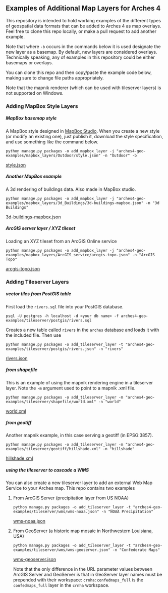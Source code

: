 ## Examples of Additional Map Layers for Arches 4

This repository is intended to hold working examples of the different types of geospatial data formats that can be added to Arches 4 as map overlays. Feel free to clone this repo locally, or make a pull request to add another example.

Note that where `-b` occurs in the commands below it is used designate the new layer as a basemap. By default, new layers are considered overlays. Technically speaking, any of examples in this repository could be either basemaps or overlays.

You can clone this repo and then copy/paste the example code below, making sure to change file paths appropriately.

Note that the mapnik renderer (which can be used with tileserver layers) is not supported on Windows.

### Adding MapBox Style Layers

##### MapBox basemap style

A MapBox style designed in [MapBox Studio](https://www.mapbox.com/studio/). When you create a new style (or modify an existing one), just publish it, download the style specification, and use something like the command below.

`python manage.py packages -o add_mapbox_layer -j "arches4-geo-examples/mapbox_layers/Outdoor/style.json" -n "Outdoor" -b`

[style.json](https://github.com/legiongis/arches4-geo-examples/blob/master/mapbox_layers/Outdoors/style.json)

##### Another MapBox example

A 3d rendering of buildings data. Also made in MapBox studio.

`python manage.py packages -o add_mapbox_layer -j "arches4-geo-examples/mapbox_layers/3d_Buildings/3d-buildings-mapbox.json" -n "3d Buildings"`

[3d-buildings-mapbox.json](https://github.com/legiongis/arches4-geo-examples/blob/master/mapbox_layers/3d_Buildings/3d-buildings-mapbox.json)

##### ArcGIS server layer / XYZ tileset

Loading an XYZ tileset from an ArcGIS Online service

`python manage.py packages -o add_mapbox_layer -j "arches4-geo-examples/mapbox_layers/ArcGIS_service/arcgis-topo.json" -n "ArcGIS Topo"`

[arcgis-topo.json](https://github.com/legiongis/arches4-geo-examples/blob/master/mapbox_layers/ArcGIS_service/arcgis-topo.json)

### Adding Tileserver Layers

##### vector tiles from PostGIS table

First load the `rivers.sql` file into your PostGIS database.

`psql -U postgres -h localhost -d <your db name> -f arches4-geo-examples/tileserver/postgis/rivers.sql`

Creates a new table called `rivers` in the `arches` database and loads it with the included file. Then use

`python manage.py packages -o add_tileserver_layer -t "arches4-geo-examples/tileserver/postgis/rivers.json" -n "rivers"`

[rivers.json](https://github.com/legiongis/arches4-geo-examples/blob/master/tileserver/postgis/rivers.json)

##### from shapefile

This is an example of using the mapnik rendering engine in a tileserver layer. Note the `-m` argument used to point to a mapnik .xml file.

`python manage.py packages -o add_tileserver_layer -m "arches4-geo-examples/tileserver/shapefile/world.xml" -n "world"`

[world.xml](https://github.com/legiongis/arches4-geo-examples/blob/master/tileserver/shapefile/world.xml)

##### from geotiff

Another mapnik example, in this case serving a geotiff (in EPSG:3857).

`python manage.py packages -o add_tileserver_layer -m "arches4-geo-examples/tileserver/geotiff/hillshade.xml" -n "hillshade"`

[hillshade.xml](https://github.com/legiongis/arches4-geo-examples/blob/master/tileserver/geotiff/hillshade.xml)

##### using the tileserver to cascade a WMS

You can also create a new tileserver layer to add an external Web Map Service to your Arches map. This repo contains two examples

1. From ArcGIS Server (precipitation layer from US NOAA)

    `python manage.py packages -o add_tileserver_layer -t "arches4-geo-examples/tileserver/wms/wms-noaa.json" -n "NOAA Precipitation"`

    [wms-noaa.json](https://github.com/legiongis/arches4-geo-examples/blob/master/tileserver/wms/wms-noaa.json)

2. From GeoServer (a historic map mosaic in Northwestern Louisiana, USA)

    `python manage.py packages -o add_tileserver_layer -t "arches4-geo-examples/tileserver/wms/wms-geoserver.json" -n "Confederate Maps"`

    [wms-geoserver.json](https://github.com/legiongis/arches4-geo-examples/blob/master/tileserver/wms/wms-geoserver.json)

    Note that the only difference in the URL parameter values between ArcGIS Server and GeoServer is that in GeoServer layer names must be prepended with their workspace: `crnha:confedmaps_full` is the `confedmaps_full` layer in the `crnha` workspace.
